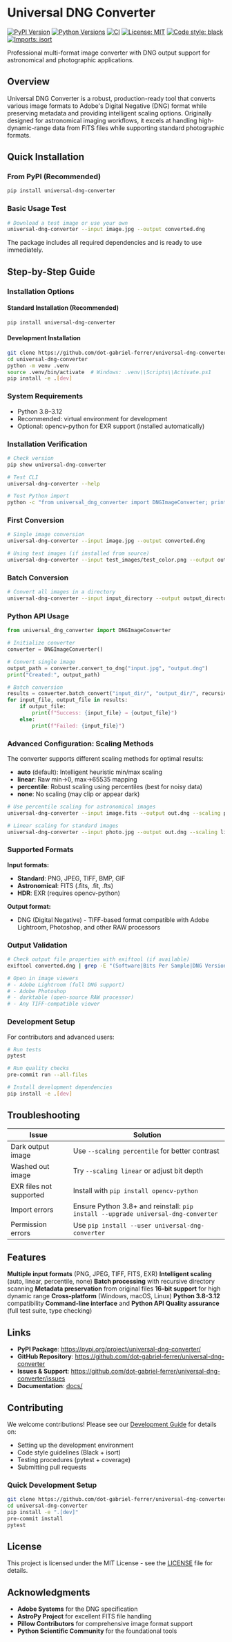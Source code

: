 # Universal DNG Converter

[![PyPI Version](https://img.shields.io/pypi/v/universal-dng-converter.svg)](https://pypi.org/project/universal-dng-converter/)
[![Python Versions](https://img.shields.io/pypi/pyversions/universal-dng-converter.svg)](https://pypi.org/project/universal-dng-converter/)
[![CI](https://github.com/dot-gabriel-ferrer/universal-dng-converter/actions/workflows/ci.yml/badge.svg)](https://github.com/dot-gabriel-ferrer/universal-dng-converter/actions/workflows/ci.yml)
[![License: MIT](https://img.shields.io/badge/License-MIT-yellow.svg)](https://opensource.org/licenses/MIT)
[![Code style: black](https://img.shields.io/badge/code%20style-black-000000.svg)](https://github.com/psf/black)
[![Imports: isort](https://img.shields.io/badge/%20imports-isort-%231674b1?style=flat&labelColor=ef8336)](https://pycqa.github.io/isort/)

Professional multi-format image converter with DNG output support for astronomical and photographic applications.

## Overview

Universal DNG Converter is a robust, production-ready tool that converts various image formats to Adobe's Digital Negative (DNG) format while preserving metadata and providing intelligent scaling options. Originally designed for astronomical imaging workflows, it excels at handling high-dynamic-range data from FITS files while supporting standard photographic formats.

## Quick Installation

### From PyPI (Recommended)

```bash
pip install universal-dng-converter
```

### Basic Usage Test

```bash
# Download a test image or use your own
universal-dng-converter --input image.jpg --output converted.dng
```

The package includes all required dependencies and is ready to use immediately.

## Step-by-Step Guide

### Installation Options

#### Standard Installation (Recommended)
```bash
pip install universal-dng-converter
```

#### Development Installation
```bash
git clone https://github.com/dot-gabriel-ferrer/universal-dng-converter.git
cd universal-dng-converter
python -m venv .venv
source .venv/bin/activate  # Windows: .venv\\Scripts\\Activate.ps1
pip install -e .[dev]
```

### System Requirements

- Python 3.8–3.12
- Recommended: virtual environment for development
- Optional: opencv-python for EXR support (installed automatically)

### Installation Verification

```bash
# Check version
pip show universal-dng-converter

# Test CLI
universal-dng-converter --help

# Test Python import
python -c "from universal_dng_converter import DNGImageConverter; print('Installation successful!')"
```

### First Conversion

```bash
# Single image conversion
universal-dng-converter --input image.jpg --output converted.dng

# Using test images (if installed from source)
universal-dng-converter --input test_images/test_color.png --output output.dng
```

### Batch Conversion

```bash
# Convert all images in a directory
universal-dng-converter --input input_directory --output output_directory --recursive
```

### Python API Usage

```python
from universal_dng_converter import DNGImageConverter

# Initialize converter
converter = DNGImageConverter()

# Convert single image
output_path = converter.convert_to_dng("input.jpg", "output.dng")
print("Created:", output_path)

# Batch conversion
results = converter.batch_convert("input_dir/", "output_dir/", recursive=True)
for input_file, output_file in results:
    if output_file:
        print(f"Success: {input_file} → {output_file}")
    else:
        print(f"Failed: {input_file}")
```

### Advanced Configuration: Scaling Methods

The converter supports different scaling methods for optimal results:

- **auto** (default): Intelligent heuristic min/max scaling
- **linear**: Raw min→0, max→65535 mapping
- **percentile**: Robust scaling using percentiles (best for noisy data)
- **none**: No scaling (may clip or appear dark)

```bash
# Use percentile scaling for astronomical images
universal-dng-converter --input image.fits --output out.dng --scaling percentile

# Linear scaling for standard images
universal-dng-converter --input photo.jpg --output out.dng --scaling linear
```

### Supported Formats

**Input formats:**
- **Standard**: PNG, JPEG, TIFF, BMP, GIF
- **Astronomical**: FITS (.fits, .fit, .fts)
- **HDR**: EXR (requires opencv-python)

**Output format:**
- DNG (Digital Negative) - TIFF-based format compatible with Adobe Lightroom, Photoshop, and other RAW processors

### Output Validation

```bash
# Check output file properties with exiftool (if available)
exiftool converted.dng | grep -E "(Software|Bits Per Sample|DNG Version)"

# Open in image viewers
# - Adobe Lightroom (full DNG support)
# - Adobe Photoshop
# - darktable (open-source RAW processor)
# - Any TIFF-compatible viewer
```

### Development Setup

For contributors and advanced users:

```bash
# Run tests
pytest

# Run quality checks
pre-commit run --all-files

# Install development dependencies
pip install -e .[dev]
```

## Troubleshooting

| Issue | Solution |
|-------|----------|
| Dark output image | Use `--scaling percentile` for better contrast |
| Washed out image | Try `--scaling linear` or adjust bit depth |
| EXR files not supported | Install with `pip install opencv-python` |
| Import errors | Ensure Python 3.8+ and reinstall: `pip install --upgrade universal-dng-converter` |
| Permission errors | Use `pip install --user universal-dng-converter` |

## Features

**Multiple input formats** (PNG, JPEG, TIFF, FITS, EXR)
**Intelligent scaling** (auto, linear, percentile, none)
**Batch processing** with recursive directory scanning
**Metadata preservation** from original files
**16-bit support** for high dynamic range
**Cross-platform** (Windows, macOS, Linux)
**Python 3.8-3.12** compatibility
**Command-line interface** and **Python API**
**Quality assurance** (full test suite, type checking)

## Links

- **PyPI Package**: https://pypi.org/project/universal-dng-converter/
- **GitHub Repository**: https://github.com/dot-gabriel-ferrer/universal-dng-converter
- **Issues & Support**: https://github.com/dot-gabriel-ferrer/universal-dng-converter/issues
- **Documentation**: [docs/](docs/)

## Contributing

We welcome contributions! Please see our [Development Guide](docs/development.md) for details on:

- Setting up the development environment
- Code style guidelines (Black + isort)
- Testing procedures (pytest + coverage)
- Submitting pull requests

### Quick Development Setup

```bash
git clone https://github.com/dot-gabriel-ferrer/universal-dng-converter.git
cd universal-dng-converter
pip install -e ".[dev]"
pre-commit install
pytest
```

## License

This project is licensed under the MIT License - see the [LICENSE](LICENSE) file for details.

## Acknowledgments

- **Adobe Systems** for the DNG specification
- **AstroPy Project** for excellent FITS file handling
- **Pillow Contributors** for comprehensive image format support
- **Python Scientific Community** for the foundational tools
